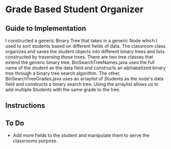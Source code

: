 # Grade Based Student Organizer
## Guide to Implementation
I constructed a generic Binary Tree that takes in a generic Node which I used to sort students based
on different fields of data. The classroom class organizes and saves the student objects into different binary trees and lists constructed by traversing those trees. There are two tree classes that extend the generic binary tree. BinSearchTreeNames.java uses the full name of the student as the data field and constructs an alphabetized binary tree through a binary tree search algorithm. The other, 
BinSearchTreeGrades.java uses an arraylist of Students as the node's data field and constructs a binary search tree. Using the arraylist allows us to add multiple Students with the same grade to the tree.

## Instructions

## To Do
- Add more fields to the student and manipulate them to serve the classrooms purpose.

